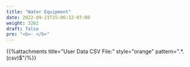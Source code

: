 ```yaml
---
title: "Water Equipment"
date: 2022-09-21T15:06:12-07:00
weight: 3262
draft: false
pre: "<b>- </b>"
---
```


{{%attachments title="User Data CSV File:" style="orange" pattern=".*\.(csv)$"/%}}
